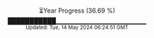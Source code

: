 <p align="center">
⏳Year Progress (36.69 %) <br>
███████████▁▁▁▁▁▁▁▁▁▁▁▁▁▁▁▁▁▁▁ <br>
<sub>Updated: Tue, 14 May 2024 06:24:51 GMT</sub>
</p>

